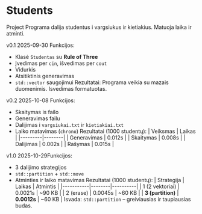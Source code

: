 # Students
Project
Programa dalija studentus i vargsiukus ir kietiakius. Matuoja laika ir atminti.

v0.1 
2025-09-30
Funkcijos:
- Klasė `Studentas` su **Rule of Three**
- Įvedimas per `cin`, išvedimas per `cout`
- Vidurkis 
- Atsitiktinis generavimas
- `std::vector` saugojimui
Rezultatai:
Programa veikia su mazais duomenimis. Isvedimas formatuotas.

v0.2
2025-10-08
Funkcijos:
- Skaitymas is failo
- Generavimas failu
- Dalijimas i `vargsiukai.txt` ir `kietiakiai.txt`
- Laiko matavimas (`chrono`)
Rezultatai (1000 studentų):
| Veiksmas | Laikas |
|---------|--------|
| Generavimas | 0.012s |
| Skaitymas | 0.008s |
| Dalijimas | 0.002s |
| Rašymas | 0.015s |


v1.0
2025-10-29Funkcijos:
- 3 dalijimo strategijos
- `std::partition` + `std::move`
- Atminties ir laiko matavimas
Rezultatai (1000 studentų):
| Strategija | Laikas | Atmintis |
|-----------|--------|----------|
| 1 (2 vektoriai) | 0.0021s | ~90 KB |
| 2 (erase) | 0.0045s | ~60 KB |
| **3 (partition)** | **0.0012s** | ~60 KB |
Isvada: `std::partition` – greiviausias ir taupiausias budas.
